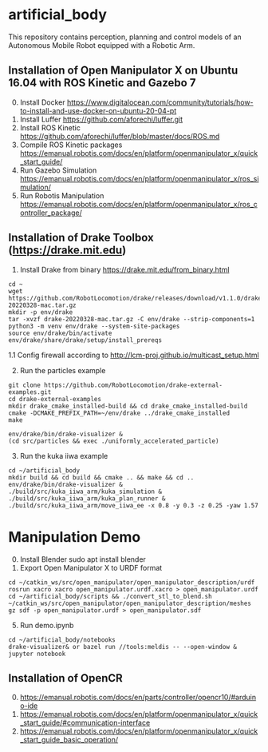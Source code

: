 # artificial_body
This repository contains perception, planning and control models of an Autonomous Mobile Robot equipped with a Robotic Arm. 

## Installation of Open Manipulator X on Ubuntu 16.04 with ROS Kinetic and Gazebo 7
0. Install Docker https://www.digitalocean.com/community/tutorials/how-to-install-and-use-docker-on-ubuntu-20-04-pt
1. Install Luffer https://github.com/aforechi/luffer.git
2. Install ROS Kinetic https://github.com/aforechi/luffer/blob/master/docs/ROS.md
3. Compile ROS Kinetic packages https://emanual.robotis.com/docs/en/platform/openmanipulator_x/quick_start_guide/
4. Run Gazebo Simulation https://emanual.robotis.com/docs/en/platform/openmanipulator_x/ros_simulation/
5. Run Robotis Manipulation https://emanual.robotis.com/docs/en/platform/openmanipulator_x/ros_controller_package/

## Installation of Drake Toolbox (https://drake.mit.edu)
1. Install Drake from binary https://drake.mit.edu/from_binary.html
```
cd ~
wget https://github.com/RobotLocomotion/drake/releases/download/v1.1.0/drake-20220328-mac.tar.gz
mkdir -p env/drake
tar -xvzf drake-20220328-mac.tar.gz -C env/drake --strip-components=1
python3 -m venv env/drake --system-site-packages
source env/drake/bin/activate
env/drake/share/drake/setup/install_prereqs
```
1.1 Config firewall according to http://lcm-proj.github.io/multicast_setup.html

2. Run the particles example
```
git clone https://github.com/RobotLocomotion/drake-external-examples.git
cd drake-external-examples
mkdir drake_cmake_installed-build && cd drake_cmake_installed-build
cmake -DCMAKE_PREFIX_PATH=~/env/drake ../drake_cmake_installed
make

env/drake/bin/drake-visualizer &
(cd src/particles && exec ./uniformly_accelerated_particle)
```

3. Run the kuka iiwa example
```
cd ~/artificial_body
mkdir build && cd build && cmake .. && make && cd ..
env/drake/bin/drake-visualizer &
./build/src/kuka_iiwa_arm/kuka_simulation &
./build/src/kuka_iiwa_arm/kuka_plan_runner &
./build/src/kuka_iiwa_arm/move_iiwa_ee -x 0.8 -y 0.3 -z 0.25 -yaw 1.57
```
# Manipulation Demo
0. Install Blender sudo apt install blender
1. Export Open Manipulator X to URDF format
```
cd ~/catkin_ws/src/open_manipulator/open_manipulator_description/urdf
rosrun xacro xacro open_manipulator.urdf.xacro > open_manipulator.urdf
cd ~/artificial_body/scripts && ./convert_stl_to_blend.sh ~/catkin_ws/src/open_manipulator/open_manipulator_description/meshes
gz sdf -p open_manipulator.urdf > open_manipulator.sdf
```
5. Run demo.ipynb

```
cd ~/artificial_body/notebooks
drake-visualizer& or bazel run //tools:meldis -- --open-window &
jupyter notebook 
```

## Installation of OpenCR
0. https://emanual.robotis.com/docs/en/parts/controller/opencr10/#arduino-ide
1. https://emanual.robotis.com/docs/en/platform/openmanipulator_x/quick_start_guide/#communication-interface
2. https://emanual.robotis.com/docs/en/platform/openmanipulator_x/quick_start_guide_basic_operation/
